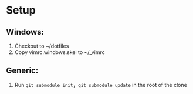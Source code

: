 
Setup
=====

Windows:
--------
1.  Checkout to ~/dotfiles
2.  Copy vimrc.windows.skel to ~/_vimrc

Generic:
--------
1.  Run `git submodule init; git submodule update` in the root of the clone



